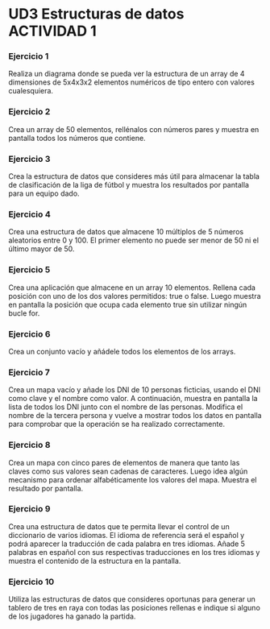 # UD3 Estructuras de datos ACTIVIDAD 1



### Ejercicio 1

Realiza un diagrama donde se pueda ver la estructura de un array de 4 dimensiones de 5x4x3x2 elementos numéricos de tipo entero con valores cualesquiera.

### Ejercicio 2

Crea un array de 50 elementos, rellénalos con números pares y muestra en pantalla todos los números que contiene.

### Ejercicio 3

Crea la estructura de datos que consideres más útil para almacenar la tabla de clasificación de la liga de fútbol y muestra los resultados por pantalla para un equipo dado.

### Ejercicio 4

Crea una estructura de datos que almacene 10 múltiplos de 5 números aleatorios entre 0 y 100. El primer elemento no puede ser menor de 50 ni el último mayor de 50.

### Ejercicio 5

Crea una aplicación que almacene en un array 10 elementos. Rellena cada posición con uno de los dos valores permitidos: true o false. Luego muestra en pantalla la posición que ocupa cada elemento true sin utilizar ningún bucle for.

### Ejercicio 6

Crea un conjunto vacío y añádele todos los elementos de los arrays.

### Ejercicio 7

Crea un mapa vacío y añade los DNI de 10 personas ficticias, usando el DNI como clave y el nombre como valor. A continuación, muestra en pantalla la lista de todos los DNI junto con el nombre de las personas. Modifica el nombre de la tercera persona y vuelve a mostrar todos los datos en pantalla para comprobar que la operación se ha realizado correctamente.

### Ejercicio 8

Crea un mapa con cinco pares de elementos de manera que tanto las claves como sus valores sean cadenas de caracteres. Luego idea algún mecanismo para ordenar alfabéticamente los valores del mapa. Muestra el resultado por pantalla.

### Ejercicio 9

Crea una estructura de datos que te permita llevar el control de un diccionario de varios idiomas. El idioma de referencia será el español y podrá aparecer la traducción de cada palabra en tres idiomas. Añade 5 palabras en español con sus respectivas traducciones en los tres idiomas y muestra el contenido de la estructura en la pantalla.

### Ejercicio 10

Utiliza las estructuras de datos que consideres oportunas para generar un tablero de tres en raya con todas las posiciones rellenas e indique si alguno de los jugadores ha ganado la partida.
